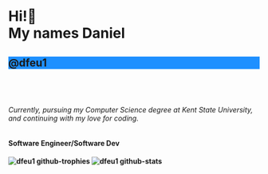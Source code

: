 <h1> Hi!👋                                       
<br>  My names Daniel <h2 style="background-color:DodgerBlue;">@dfeu1</h2><br> <h1/>                                                 
<h6> Currently, 
pursuing my Computer Science degree at Kent State University, and continuing with my love for coding.
<h6/>
<h4> Software Engineer/Software Dev <h4/>
 
 ![dfeu1 github-trophies](https://stats.hyochan.dev/api/github-trophies?login=dfeu1)
 ![dfeu1 github-stats](https://stats.hyochan.dev/api/github-stats-advanced?login=dfeu1)
